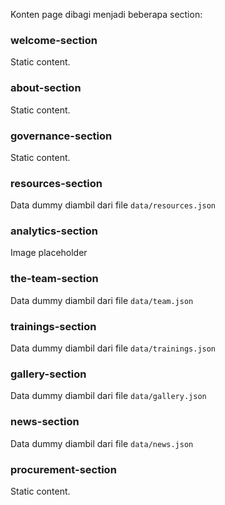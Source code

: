 Konten page dibagi menjadi beberapa section:

### welcome-section

Static content.

### about-section

Static content.

### governance-section

Static content.

### resources-section

Data dummy diambil dari file `data/resources.json`

### analytics-section

Image placeholder

### the-team-section

Data dummy diambil dari file `data/team.json`

### trainings-section

Data dummy diambil dari file `data/trainings.json`

### gallery-section

Data dummy diambil dari file `data/gallery.json`

### news-section

Data dummy diambil dari file `data/news.json`

### procurement-section

Static content.

